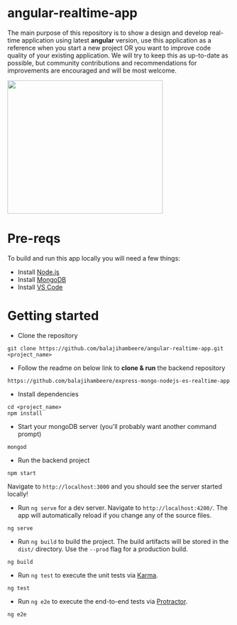 # angular-realtime-app
The main purpose of this repository is to show a design and develop real-time application using latest **angular** version, use this application as a reference when you start a new project OR you want to improve code quality of your existing application. We will try to keep this as up-to-date as possible, but community contributions and recommendations for improvements are encouraged and will be most welcome.


<img src="https://yt3.ggpht.com/a/AGF-l793nM79HE9zfuL0DKN5Gb-MsCM_v3nDt2S1kQ=s900-c-k-c0xffffffff-no-rj-mo" width="350" height="300">

# Pre-reqs
To build and run this app locally you will need a few things:
- Install [Node.js](https://nodejs.org/en/)
- Install [MongoDB](https://docs.mongodb.com/manual/installation/)
- Install [VS Code](https://code.visualstudio.com/)

# Getting started
- Clone the repository
 
```
git clone https://github.com/balajihambeere/angular-realtime-app.git <project_name>

```
- Follow the readme on below link to **clone & run** the backend repository
 
```
https://github.com/balajihambeere/express-mongo-nodejs-es-realtime-app

```

- Install dependencies

```
cd <project_name>
npm install

```

- Start your mongoDB server (you'll probably want another command prompt)

```
mongod

```
- Run the backend project

```
npm start
```
 Navigate to `http://localhost:3000` and you should see the server started locally!


- Run `ng serve` for a dev server. Navigate to `http://localhost:4200/`. The app will automatically reload if you change any of the source files.

```
ng serve
```

- Run `ng build` to build the project. The build artifacts will be stored in the `dist/` directory. Use the `--prod` flag for a production build.

```
ng build
```

- Run `ng test` to execute the unit tests via [Karma](https://karma-runner.github.io).

```
ng test
```
- Run `ng e2e` to execute the end-to-end tests via [Protractor](http://www.protractortest.org/).

```
ng e2e
```
